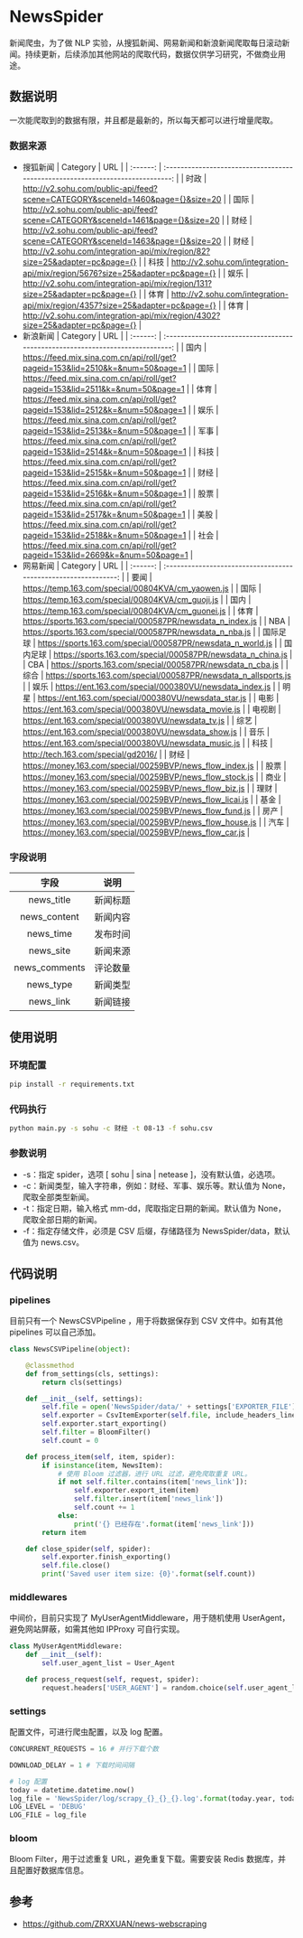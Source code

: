 # NewsSpider

新闻爬虫，为了做 NLP 实验，从搜狐新闻、网易新闻和新浪新闻爬取每日滚动新闻。持续更新，后续添加其他网站的爬取代码，数据仅供学习研究，不做商业用途。

## 数据说明

一次能爬取到的数据有限，并且都是最新的，所以每天都可以进行增量爬取。

### 数据来源

* 搜狐新闻
  | Category |                                      URL                                      |
  | :------: | :----------------------------------------------------------------------------: |
  |   时政   | http://v2.sohu.com/public-api/feed?scene=CATEGORY&sceneId=1460&page={}&size=20 |
  |   国际   | http://v2.sohu.com/public-api/feed?scene=CATEGORY&sceneId=1461&page={}&size=20 |
  |   财经   | http://v2.sohu.com/public-api/feed?scene=CATEGORY&sceneId=1463&page={}&size=20 |
  |   财经   |  http://v2.sohu.com/integration-api/mix/region/82?size=25&adapter=pc&page={}  |
  |   科技   | http://v2.sohu.com/integration-api/mix/region/5676?size=25&adapter=pc&page={} |
  |   娱乐   |  http://v2.sohu.com/integration-api/mix/region/131?size=25&adapter=pc&page={}  |
  |   体育   | http://v2.sohu.com/integration-api/mix/region/4357?size=25&adapter=pc&page={} |
  |   体育   | http://v2.sohu.com/integration-api/mix/region/4302?size=25&adapter=pc&page={} |
* 新浪新闻
  | Category |                                      URL                                      |
  | :------: | :----------------------------------------------------------------------------: |
  |   国内   | https://feed.mix.sina.com.cn/api/roll/get?pageid=153&lid=2510&k=&num=50&page=1 |
  |   国际   | https://feed.mix.sina.com.cn/api/roll/get?pageid=153&lid=2511&k=&num=50&page=1 |
  |   体育   | https://feed.mix.sina.com.cn/api/roll/get?pageid=153&lid=2512&k=&num=50&page=1 |
  |   娱乐   | https://feed.mix.sina.com.cn/api/roll/get?pageid=153&lid=2513&k=&num=50&page=1 |
  |   军事   | https://feed.mix.sina.com.cn/api/roll/get?pageid=153&lid=2514&k=&num=50&page=1 |
  |   科技   | https://feed.mix.sina.com.cn/api/roll/get?pageid=153&lid=2515&k=&num=50&page=1 |
  |   财经   | https://feed.mix.sina.com.cn/api/roll/get?pageid=153&lid=2516&k=&num=50&page=1 |
  |   股票   | https://feed.mix.sina.com.cn/api/roll/get?pageid=153&lid=2517&k=&num=50&page=1 |
  |   美股   | https://feed.mix.sina.com.cn/api/roll/get?pageid=153&lid=2518&k=&num=50&page=1 |
  |   社会   | https://feed.mix.sina.com.cn/api/roll/get?pageid=153&lid=2669&k=&num=50&page=1 |
* 网易新闻
  | Category |                               URL                               |
  | :------: | :-------------------------------------------------------------: |
  |   要闻   |       https://temp.163.com/special/00804KVA/cm_yaowen.js       |
  |   国际   |        https://temp.163.com/special/00804KVA/cm_guoji.js        |
  |   国内   |       https://temp.163.com/special/00804KVA/cm_guonei.js       |
  |   体育   |   https://sports.163.com/special/000587PR/newsdata_n_index.js   |
  |   NBA   |    https://sports.163.com/special/000587PR/newsdata_n_nba.js    |
  | 国际足球 |   https://sports.163.com/special/000587PR/newsdata_n_world.js   |
  | 国内足球 |   https://sports.163.com/special/000587PR/newsdata_n_china.js   |
  |   CBA   |    https://sports.163.com/special/000587PR/newsdata_n_cba.js    |
  |   综合   | https://sports.163.com/special/000587PR/newsdata_n_allsports.js |
  |   娱乐   |     https://ent.163.com/special/000380VU/newsdata_index.js     |
  |   明星   |      https://ent.163.com/special/000380VU/newsdata_star.js      |
  |   电影   |     https://ent.163.com/special/000380VU/newsdata_movie.js     |
  |  电视剧  |       https://ent.163.com/special/000380VU/newsdata_tv.js       |
  |   综艺   |      https://ent.163.com/special/000380VU/newsdata_show.js      |
  |   音乐   |     https://ent.163.com/special/000380VU/newsdata_music.js     |
  |   科技   |               http://tech.163.com/special/gd2016/               |
  |   财经   |    https://money.163.com/special/00259BVP/news_flow_index.js    |
  |   股票   |    https://money.163.com/special/00259BVP/news_flow_stock.js    |
  |   商业   |     https://money.163.com/special/00259BVP/news_flow_biz.js     |
  |   理财   |    https://money.163.com/special/00259BVP/news_flow_licai.js    |
  |   基金   |    https://money.163.com/special/00259BVP/news_flow_fund.js    |
  |   房产   |    https://money.163.com/special/00259BVP/news_flow_house.js    |
  |   汽车   |     https://money.163.com/special/00259BVP/news_flow_car.js     |

### 字段说明

|     字段     |   说明   |
| :-----------: | :------: |
|  news_title  | 新闻标题 |
| news_content | 新闻内容 |
|   news_time   | 发布时间 |
|   news_site   | 新闻来源 |
| news_comments | 评论数量 |
|   news_type   | 新闻类型 |
|   news_link   | 新闻链接 |

## 使用说明

### 环境配置

```bash
pip install -r requirements.txt
```

### 代码执行

```bash
python main.py -s sohu -c 财经 -t 08-13 -f sohu.csv
```

### 参数说明

* -s：指定 spider，选项 [ sohu | sina | netease ]，没有默认值，必选项。
* -c：新闻类型，输入字符串，例如：财经、军事、娱乐等。默认值为 None，爬取全部类型新闻。
* -t：指定日期，输入格式 mm-dd，爬取指定日期的新闻。默认值为 None，爬取全部日期的新闻。
* -f：指定存储文件，必须是 CSV 后缀，存储路径为 NewsSpider/data，默认值为 news.csv。

## 代码说明

### pipelines

目前只有一个 NewsCSVPipeline ，用于将数据保存到 CSV 文件中。如有其他 pipelines 可以自己添加。

```python
class NewsCSVPipeline(object):

    @classmethod
    def from_settings(cls, settings):
        return cls(settings)

    def __init__(self, settings):
        self.file = open('NewsSpider/data/' + settings['EXPORTER_FILE'], 'wb')
        self.exporter = CsvItemExporter(self.file, include_headers_line=True, encoding='utf-8')
        self.exporter.start_exporting()
        self.filter = BloomFilter()
        self.count = 0

    def process_item(self, item, spider):
        if isinstance(item, NewsItem):
          	# 使用 Bloom 过滤器，进行 URL 过滤，避免爬取重复 URL。
            if not self.filter.contains(item['news_link']):
                self.exporter.export_item(item)
                self.filter.insert(item['news_link'])
                self.count += 1
            else:
                print('{} 已经存在'.format(item['news_link']))
        return item

    def close_spider(self, spider):
        self.exporter.finish_exporting()
        self.file.close()
        print('Saved user item size: {0}'.format(self.count))
```

### middlewares

中间价，目前只实现了 MyUserAgentMiddleware，用于随机使用 UserAgent，避免网站屏蔽，如需其他如 IPProxy 可自行实现。

```python
class MyUserAgentMiddleware:
    def __init__(self):
        self.user_agent_list = User_Agent

    def process_request(self, request, spider):
        request.headers['USER_AGENT'] = random.choice(self.user_agent_list)
```

### settings

配置文件，可进行爬虫配置，以及 log 配置。

```python
CONCURRENT_REQUESTS = 16 # 并行下载个数

DOWNLOAD_DELAY = 1 # 下载时间间隔

# log 配置
today = datetime.datetime.now()
log_file = 'NewsSpider/log/scrapy_{}_{}_{}.log'.format(today.year, today.month, today.day)
LOG_LEVEL = 'DEBUG'
LOG_FILE = log_file

```

### bloom

Bloom Filter，用于过滤重复 URL，避免重复下载。需要安装 Redis 数据库，并且配置好数据库信息。

## 参考

* https://github.com/ZRXXUAN/news-webscraping
